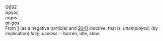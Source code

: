 <body>
  <p>G692<br>  ἀργός  <br> argos  <br><i>ar-gos‘ </i><br>From <a href="g0001.htm">1</a> (as a negative particle) and <a href="g2041.htm">2041</a>  <i>inactive</i>, that is, <i>unemployed</i>; (by implication) <i>lazy</i>, <i>useless:</i> - barren, idle, slow.<br></p>
 </body>